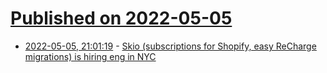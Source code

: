 # [Published on 2022-05-05](index.md)

* [2022-05-05, 21:01:19](https://news.ycombinator.com/item?id=31278365) - [Skio (subscriptions for Shopify, easy ReCharge migrations) is hiring eng in NYC](https://skio.com/careers/)
